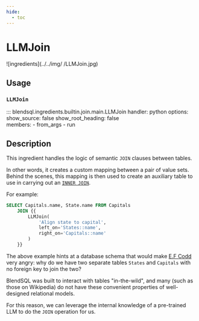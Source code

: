 ```yaml
---
hide:
  - toc
---
```

# LLMJoin
![ingredients](../../img/
/LLMJoin.jpg)

## Usage 
### `LLMJoin`
::: blendsql.ingredients.builtin.join.main.LLMJoin
    handler: python
    options:
      show_source: false
      show_root_heading: false    
      members:
      - from_args
      - run

## Description
This ingredient handles the logic of semantic `JOIN` clauses between tables. 

In other words, it creates a custom mapping between a pair of value sets. Behind the scenes, this mapping is then used to create an auxiliary table to use in carrying out an [`INNER JOIN`](https://www.sqlite.org/optoverview.html#joins).

For example:
```sql
SELECT Capitals.name, State.name FROM Capitals
    JOIN {{
        LLMJoin(
            'Align state to capital', 
            left_on='States::name', 
            right_on='Capitals::name'
        )
    }}
```
The above example hints at a database schema that would make [E.F Codd](https://en.wikipedia.org/wiki/Edgar_F._Codd) very angry: why do we have two separate tables `States` and `Capitals` with no foreign key to join the two?

BlendSQL was built to interact with tables "in-the-wild", and many (such as those on Wikipedia) do not have these convenient properties of well-designed relational models.

For this reason, we can leverage the internal knowledge of a pre-trained LLM to do the `JOIN` operation for us.
